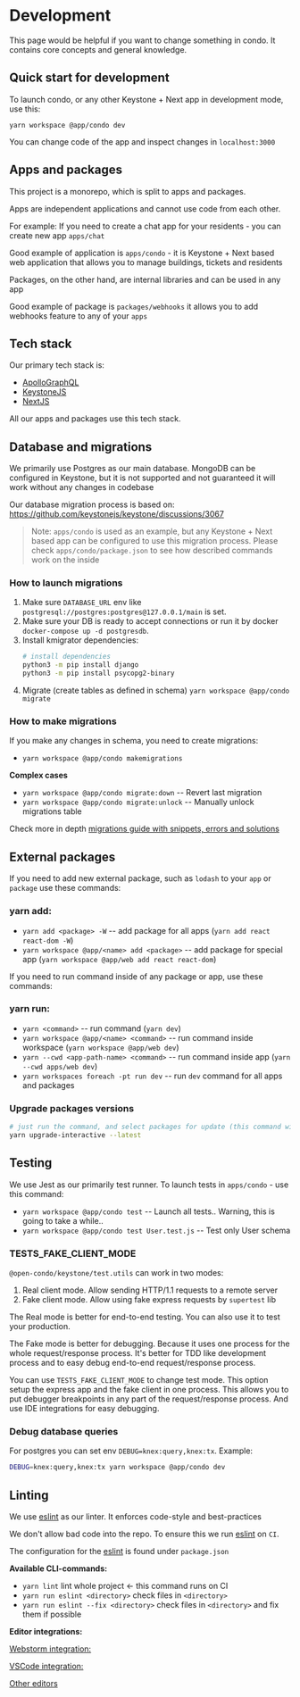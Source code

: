# Development #

This page would be helpful if you want to change something in condo. It contains core concepts and general knowledge. 


## Quick start for development

To launch condo, or any other Keystone + Next app in development mode, use this:

`yarn workspace @app/condo dev`

You can change code of the app and inspect changes in `localhost:3000`


## Apps and packages

This project is a monorepo, which is split to apps and packages.

Apps are independent applications and cannot use code from each other.

For example: If you need to create a chat app for your residents - you can create new app `apps/chat`

Good example of application is `apps/condo` - it is Keystone + Next based web application that allows you to manage buildings, tickets and residents

Packages, on the other hand, are internal libraries and can be used in any app

Good example of package is `packages/webhooks` it allows you to add webhooks feature to any of your `apps`


## Tech stack

Our primary tech stack is:
- [ApolloGraphQL](https://www.apollographql.com)
- [KeystoneJS](https://github.com/keystonejs/keystone-5)
- [NextJS](https://nextjs.org)

All our apps and packages use this tech stack.


## Database and migrations

We primarily use Postgres as our main database. MongoDB can be configured in Keystone, but it is not supported and not guaranteed it will work without any changes in codebase

Our database migration process is based on: https://github.com/keystonejs/keystone/discussions/3067

> Note: `apps/condo` is used as an example, but any Keystone + Next based app can be configured to use this migration process. 
> Please check `apps/condo/package.json` to see how described commands work on the inside

### How to launch migrations

1. Make sure `DATABASE_URL` env like `postgresql://postgres:postgres@127.0.0.1/main` is set.
2. Make sure your DB is ready to accept connections or run it by docker `docker-compose up -d postgresdb`.
3. Install kmigrator dependencies:
    ```bash
    # install dependencies
    python3 -m pip install django
    python3 -m pip install psycopg2-binary
    ```
4. Migrate (create tables as defined in schema) `yarn workspace @app/condo migrate`

### How to make migrations

If you make any changes in schema, you need to create migrations:

- `yarn workspace @app/condo makemigrations`

**Complex cases**

- `yarn workspace @app/condo migrate:down` -- Revert last migration
- `yarn workspace @app/condo migrate:unlock` -- Manually unlock migrations table

Check more in depth [migrations guide with snippets, errors and solutions](/apps/condo/docs/migrations.md)


## External packages

If you need to add new external package, such as `lodash` to your `app` or `package` use these commands:

### yarn add:

- `yarn add <package> -W` -- add package for all apps (`yarn add react react-dom -W`)
- `yarn workspace @app/<name> add <package>` -- add package for special app (`yarn workspace @app/web add react react-dom`)

If you need to run command inside of any package or app, use these commands:

### yarn run:

- `yarn <command>` -- run command (`yarn dev`)
- `yarn workspace @app/<name> <command>` -- run command inside workspace (`yarn workspace @app/web dev`)
- `yarn --cwd <app-path-name> <command>` -- run command inside app (`yarn --cwd apps/web dev`)
- `yarn workspaces foreach -pt run dev` -- run `dev` command for all apps and packages

### Upgrade packages versions

```bash
# just run the command, and select packages for update (this command will fix the package.json files) 
yarn upgrade-interactive --latest
```

## Testing

We use Jest as our primarily test runner. To launch tests in `apps/condo` - use this command:

- `yarn workspace @app/condo test` -- Launch all tests.. Warning, this is going to take a while..
- `yarn workspace @app/condo test User.test.js` -- Test only User schema

### TESTS_FAKE_CLIENT_MODE

`@open-condo/keystone/test.utils` can work in two modes:
 1. Real client mode. Allow sending HTTP/1.1 requests to a remote server
 2. Fake client mode. Allow using fake express requests by `supertest` lib 

The Real mode is better for end-to-end testing. You can also use it to test your production.

The Fake mode is better for debugging. Because it uses one process for the whole request/response process.
It's better for TDD like development process and to easy debug end-to-end request/response process.

You can use `TESTS_FAKE_CLIENT_MODE` to change test mode. This option setup the express app and the fake client in one process.
This allows you to put debugger breakpoints in any part of the request/response process. 
And use IDE integrations for easy debugging.

### Debug database queries

For postgres you can set env `DEBUG=knex:query,knex:tx`. Example:
```bash
DEBUG=knex:query,knex:tx yarn workspace @app/condo dev
```

## Linting

We use [eslint](https://eslint.org) as our linter. It enforces code-style and best-practices

We don't allow bad code into the repo. To ensure this we run [eslint](https://eslint.org) on `CI`.

The configuration for the [eslint](https://eslint.org) is found under `package.json`

**Available CLI-commands:**

 - `yarn lint` lint whole project <- this command runs on CI
 - `yarn run eslint <directory>` check files in `<directory>`
 - `yarn run eslint --fix <directory>` check files in `<directory>` and fix them if possible

**Editor integrations:**

[Webstorm integration:](https://plugins.jetbrains.com/plugin/7494-eslint)

[VSCode integration:](https://marketplace.visualstudio.com/items?itemName=dbaeumer.vscode-eslint)

[Other editors](https://eslint.org/docs/user-guide/integrations#editors)
